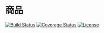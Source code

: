 # 商品

[![Build Status](https://img.shields.io/travis/miaoxing/product/master.svg?style=flat-square)](https://travis-ci.org/miaoxing/product)
[![Coverage Status](https://img.shields.io/coveralls/miaoxing/product.svg?style=flat-square)](https://coveralls.io/r/miaoxing/product?branch=master)
[![License](http://img.shields.io/badge/license-MIT-brightgreen.svg?style=flat-square)](http://www.opensource.org/licenses/MIT)

